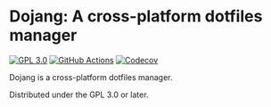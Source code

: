 Dojang: A cross-platform dotfiles manager
==========================================

[![GPL 3.0][License badge]](./LICENSE)
[![GitHub Actions][GitHub Actions status badge]][GitHub Actions]
[![Codecov][Codecov badge]][Codecov]

Dojang is a cross-platform dotfiles manager.

Distributed under the GPL 3.0 or later.

[License badge]: https://img.shields.io/github/license/dahlia/dojang
[GitHub Actions status badge]: https://github.com/dahlia/dojang/actions/workflows/build.yaml/badge.svg
[GitHub Actions]: https://github.com/dahlia/dojang/actions/workflows/build.yaml
[Codecov badge]: https://codecov.io/gh/dahlia/dojang/graph/badge.svg?token=JrwY5Yt2pD
[Codecov]: https://codecov.io/gh/dahlia/dojang

<!-- cSpell: ignore codecov -->

